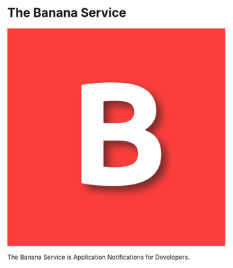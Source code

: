 The Banana Service
==============================================

[<img src="https://raw.githubusercontent.com/AromaTech/banana/develop/Graphics/Logo.png" width="500">](https://github.com/AromaTech/banana)

The Banana Service is Application Notifications for Developers.
